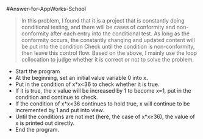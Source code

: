 #Answer-for-AppWorks-School

>In this problem, I found that it is a project that is constantly doing conditional testing, and there will be cases of conformity and non-conformity after each entry into the conditional test. As long as the conformity occurs, the constantly changing and updated content will be put into the condition Check until the condition is non-conformity, then leave this control flow. Based on the above, I mainly use the loop collocation to judge whether it is correct or not to solve the problem.

 - Start the program
 - At the beginning, set an initial value variable 0 into x.
 - Put in the condition of x*x<36 to check whether it is true.
 - If it is true, the x value will be increased by 1 to become x=1, put in the condition and continue to check.
 - If the condition of x*x<36 continues to hold true, x will continue to be incremented by 1 and put into view. 
 - Until the conditions are not met (here, the case of x*x≥36), the value of x is printed out directly.
 - End the program.

